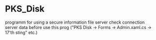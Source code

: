 # PKS_Disk
programm for using a secure information file server
check connection server data before use this prog ("PKS Disk -> Forms -> Admin.xaml.cs -> 17'th sting" etc.)
